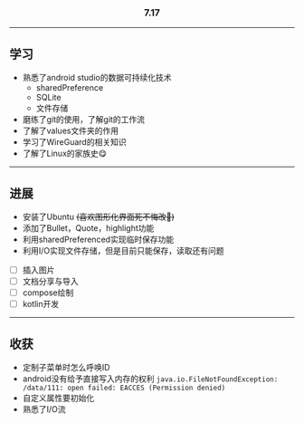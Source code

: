 <h3 align="center">7.17</h3>

----------------------------

## 学习

- 熟悉了android studio的数据可持续化技术
  - sharedPreference
  - SQLite
  - 文件存储
- 磨练了git的使用，了解git的工作流
- 了解了values文件夹的作用
- 学习了WireGuard的相关知识
- 了解了Linux的家族史😋

-------------------------

## 进展

- 安装了Ubuntu ~~(喜欢图形化界面死不悔改🤡)~~
- 添加了Bullet，Quote，highlight功能
- 利用sharedPreferenced实现临时保存功能
- 利用I/O实现文件存储，但是目前只能保存，读取还有问题
- [ ] 插入图片
- [ ] 文档分享与导入
- [ ] compose绘制
- [ ] kotlin开发

-------------------------

## 收获

- 定制子菜单时怎么呼唤ID
- android没有给予直接写入内存的权利
    ``
        java.io.FileNotFoundException: /data/111: open failed: EACCES (Permission denied)
    ``
- 自定义属性要初始化
- 熟悉了I/O流
